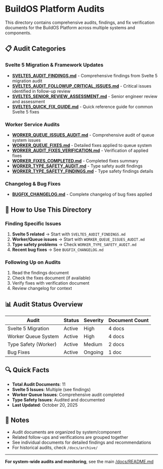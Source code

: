 # BuildOS Platform Audits

This directory contains comprehensive audits, findings, and fix verification documents for the BuildOS Platform across multiple systems and components.

## 📋 Audit Categories

### Svelte 5 Migration & Framework Updates

- **[SVELTE5_AUDIT_FINDINGS.md](SVELTE5_AUDIT_FINDINGS.md)** - Comprehensive findings from Svelte 5 migration audit
- **[SVELTE5_AUDIT_FOLLOWUP_CRITICAL_ISSUES.md](SVELTE5_AUDIT_FOLLOWUP_CRITICAL_ISSUES.md)** - Critical issues identified in follow-up review
- **[SVELTE5_SENIOR_REVIEW_ASSESSMENT.md](SVELTE5_SENIOR_REVIEW_ASSESSMENT.md)** - Senior engineer review and assessment
- **[SVELTE5_QUICK_FIX_GUIDE.md](SVELTE5_QUICK_FIX_GUIDE.md)** - Quick reference guide for common Svelte 5 fixes

### Worker Service Audits

- **[WORKER_QUEUE_ISSUES_AUDIT.md](WORKER_QUEUE_ISSUES_AUDIT.md)** - Comprehensive audit of queue system issues
- **[WORKER_QUEUE_FIXES.md](WORKER_QUEUE_FIXES.md)** - Detailed fixes applied to queue system
- **[WORKER_AUDIT_FIXES_VERIFICATION.md](WORKER_AUDIT_FIXES_VERIFICATION.md)** - Verification of applied fixes
- **[WORKER_FIXES_COMPLETED.md](WORKER_FIXES_COMPLETED.md)** - Completed fixes summary
- **[WORKER_TYPE_SAFETY_AUDIT.md](WORKER_TYPE_SAFETY_AUDIT.md)** - Type safety audit findings
- **[WORKER_TYPE_SAFETY_FINDINGS.md](WORKER_TYPE_SAFETY_FINDINGS.md)** - Type safety findings details

### Changelog & Bug Fixes

- **[BUGFIX_CHANGELOG.md](BUGFIX_CHANGELOG.md)** - Complete changelog of bug fixes applied

## 🎯 How to Use This Directory

### Finding Specific Issues

1. **Svelte 5 related** → Start with `SVELTE5_AUDIT_FINDINGS.md`
2. **Worker/Queue issues** → Start with `WORKER_QUEUE_ISSUES_AUDIT.md`
3. **Type safety problems** → Check `WORKER_TYPE_SAFETY_AUDIT.md`
4. **Recent bug fixes** → See `BUGFIX_CHANGELOG.md`

### Following Up on Audits

1. Read the findings document
2. Check the fixes document (if available)
3. Verify fixes with verification document
4. Review changelog for context

## 📊 Audit Status Overview

| Audit                | Status | Severity | Document Count |
| -------------------- | ------ | -------- | -------------- |
| Svelte 5 Migration   | Active | High     | 4 docs         |
| Worker Queue System  | Active | High     | 4 docs         |
| Type Safety (Worker) | Active | Medium   | 2 docs         |
| Bug Fixes            | Active | Ongoing  | 1 doc          |

## 🔍 Quick Facts

- **Total Audit Documents**: 11
- **Svelte 5 Issues**: Multiple (see findings)
- **Worker Queue Issues**: Comprehensive audit completed
- **Type Safety Issues**: Audited and documented
- **Last Updated**: October 20, 2025

## 📝 Notes

- Audit documents are organized by system/component
- Related follow-ups and verifications are grouped together
- See individual documents for detailed findings and recommendations
- For historical audits, check `/docs/archive/`

---

**For system-wide audits and monitoring**, see the main [/docs/README.md](../README.md)
